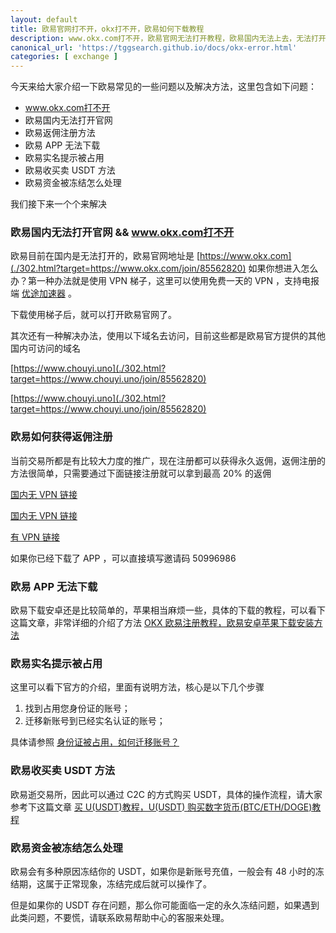 ```yaml
---
layout: default
title: 欧易官网打不开，okx打不开，欧易如何下载教程
description: www.okx.com打不开，欧易官网无法打开教程，欧易国内无法上去，无法打开官网地址，欧易APP如何下载，实名被占用教程，安卓和苹果下载教程以及方法，在国内欧易使用教程。
canonical_url: 'https://tggsearch.github.io/docs/okx-error.html'
categories: [ exchange ]
---
```

今天来给大家介绍一下欧易常见的一些问题以及解决方法，这里包含如下问题：

- www.okx.com打不开
- 欧易国内无法打开官网
- 欧易返佣注册方法
- 欧易 APP 无法下载
- 欧易实名提示被占用
- 欧易收买卖 USDT 方法
- 欧易资金被冻结怎么处理

我们接下来一个个来解决

### 欧易国内无法打开官网 && www.okx.com打不开
欧易目前在国内是无法打开的，欧易官网地址是 [https://www.okx.com](./302.html?target=https://www.okx.com/join/85562820) 
如果你想进入怎么办？第一种办法就是使用 VPN 梯子，这里可以使用免费一天的 VPN ，支持电报端 [优途加速器](./302.html?target=http://www.youtujsq1.net/share.html?pid=2254819) 。

下载使用梯子后，就可以打开欧易官网了。

其次还有一种解决办法，使用以下域名去访问，目前这些都是欧易官方提供的其他国内可访问的域名


[https://www.chouyi.uno](./302.html?target=https://www.chouyi.uno/join/85562820) 

[https://www.chouyi.uno](./302.html?target=https://www.chouyi.uno/join/85562820) 


### 欧易如何获得返佣注册
当前交易所都是有比较大力度的推广，现在注册都可以获得永久返佣，返佣注册的方法很简单，只需要通过下面链接注册就可以拿到最高 20% 的返佣


[国内无 VPN 链接](./302.html?target=https://www.chouyi.uno/join/50996986)

[国内无 VPN 链接](./302.html?target=https://www.chouyi.uno/join/50996986)

[有 VPN 链接](./302.html?target=https://www.okx.com/join/50996986)

如果你已经下载了 APP ，可以直接填写邀请码 50996986

### 欧易 APP 无法下载
欧易下载安卓还是比较简单的，苹果相当麻烦一些，具体的下载的教程，可以看下这篇文章，非常详细的介绍了方法 [OKX 欧易注册教程，欧易安卓苹果下载安装方法](./okx-install.html)

### 欧易实名提示被占用
这里可以看下官方的介绍，里面有说明方法，核心是以下几个步骤

1. 找到占用您身份证的账号；
2. 迁移新账号到已经实名认证的账号；

具体请参照 [身份证被占用，如何迁移账号？](./302.html?target=https://www.okx.com/cn/help/how-can-i-transfer-my-account-if-my-id-card-is-occupied)

### 欧易收买卖 USDT 方法
欧易逝交易所，因此可以通过 C2C 的方式购买 USDT，具体的操作流程，请大家参考下这篇文章 [买 U(USDT)教程，U(USDT) 购买数字货币(BTC/ETH/DOGE)教程](./buyu-selleru.html)

### 欧易资金被冻结怎么处理
欧易会有多种原因冻结你的 USDT，如果你是新账号充值，一般会有 48 小时的冻结期，这属于正常现象，冻结完成后就可以操作了。

但是如果你的 USDT 存在问题，那么你可能面临一定的永久冻结问题，如果遇到此类问题，不要慌，请联系欧易帮助中心的客服来处理。
